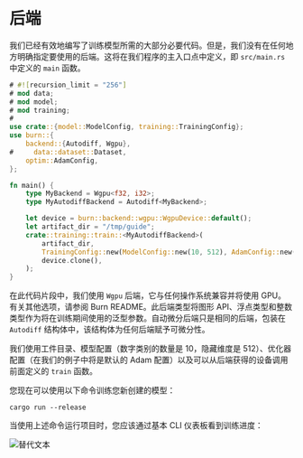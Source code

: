 # 后端

我们已经有效地编写了训练模型所需的大部分必要代码。但是，我们没有在任何地方明确指定要使用的后端。这将在我们程序的主入口点中定义，即 `src/main.rs` 中定义的 `main` 函数。

```rust , ignore
# #![recursion_limit = "256"]
# mod data;
# mod model;
# mod training;
#
use crate::{model::ModelConfig, training::TrainingConfig};
use burn::{
    backend::{Autodiff, Wgpu},
#     data::dataset::Dataset,
    optim::AdamConfig,
};

fn main() {
    type MyBackend = Wgpu<f32, i32>;
    type MyAutodiffBackend = Autodiff<MyBackend>;

    let device = burn::backend::wgpu::WgpuDevice::default();
    let artifact_dir = "/tmp/guide";
    crate::training::train::<MyAutodiffBackend>(
        artifact_dir,
        TrainingConfig::new(ModelConfig::new(10, 512), AdamConfig::new()),
        device.clone(),
    );
}
```

在此代码片段中，我们使用 `Wgpu` 后端，它与任何操作系统兼容并将使用 GPU。有关其他选项，请参阅 Burn README。此后端类型将图形 API、浮点类型和整数类型作为将在训练期间使用的泛型参数。自动微分后端只是相同的后端，包装在 `Autodiff` 结构体中，该结构体为任何后端赋予可微分性。

我们使用工件目录、模型配置（数字类别的数量是 10，隐藏维度是 512）、优化器配置（在我们的例子中将是默认的 Adam 配置）以及可以从后端获得的设备调用前面定义的 `train` 函数。

您现在可以使用以下命令训练您新创建的模型：

```console
cargo run --release
```

当使用上述命令运行项目时，您应该通过基本 CLI 仪表板看到训练进度：

<img title="标题" alt="替代文本" src="./training-output.png">